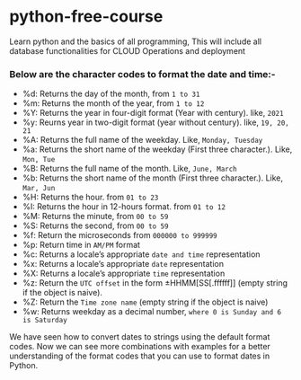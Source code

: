 # python-free-course
Learn python and the basics of all programming, This will include all database functionalities for CLOUD Operations and deployment

### Below are the character codes to format the date and time:-

- %d: Returns the day of the month, from `1 to 31`
- %m: Returns the month of the year, from `1 to 12`
- %Y: Returns the year in four-digit format (Year with century). like, `2021`
- %y: Reurns year in two-digit format (year without century). like, `19, 20, 21`
- %A: Returns the full name of the weekday. Like, `Monday, Tuesday`
- %a: Returns the short name of the weekday (First three character.). Like, `Mon, Tue`
- %B: Returns the full name of the month. Like, `June, March`
- %b: Returns the short name of the month (First three character.). Like, `Mar, Jun`
- %H: Returns the hour. from `01 to 23`
- %I: Returns the hour in 12-hours format. from `01 to 12`
- %M: Returns the minute, from `00 to 59`
- %S: Returns the second, from `00 to 59`
- %f: Return the microseconds from `000000 to 999999`
- %p: Return time in `AM/PM` format
- %c: Returns a locale’s appropriate `date and time` representation
- %x: Returns a locale’s appropriate `date` representation
- %X: Returns a locale’s appropriate `time` representation
- %z: Return the `UTC offset` in the form ±HHMM[SS[.ffffff]] (empty string if the object is naive).
- %Z: Return the `Time zone name` (empty string if the object is naive)
- %w: Returns weekday as a decimal number, `where 0 is Sunday and 6 is Saturday`

We have seen how to convert dates to strings using the default format codes. Now we can see more combinations with examples for a better understanding of the format codes that you can use to format dates in Python.
